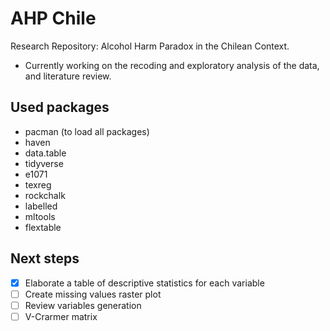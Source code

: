
# AHP Chile

Research Repository: Alcohol Harm Paradox in the Chilean Context.

- Currently working on the recoding and exploratory analysis of the data, and literature review.

## Used packages

- pacman (to load all packages)
- haven
- data.table
- tidyverse
- e1071
- texreg
- rockchalk
- labelled
- mltools
- flextable

## Next steps

- [x] Elaborate a table of descriptive statistics for each variable
- [ ] Create missing values raster plot
- [ ] Review variables generation
- [ ] V-Crarmer matrix
